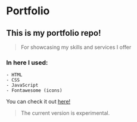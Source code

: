 # **Portfolio**

## This is my **portfolio** repo!

> For showcasing my skills and services I offer

### In here I used:
    - HTML
    - CSS
    - JavaScript
    - Fontawesome (icons)

You can check it out [here!][def]
> The current version is experimental.



[def]: https://k3yboardnerd.github.io/